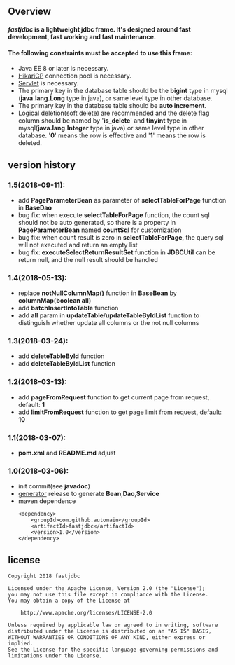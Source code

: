 Overview
---
#### *fastjdbc* is a lightweight jdbc frame. It's designed around fast development, fast working and fast maintenance.
#### **The following constraints must be accepted to use this frame:**
* Java EE 8 or later is necessary.
* [HikariCP](https://github.com/brettwooldridge/HikariCP) connection pool is necessary.
* [Servlet](https://javaee.github.io/servlet-spec/) is necessary.
* The primary key in the database table should be the __bigint__ type in mysql (__java.lang.Long__ type in java), or same level type in other database.
* The primary key in the database table should be __auto increment__.
* Logical deletion(soft delete) are recommended and the delete flag column should be named by '__is_delete__' and __tinyint__ type in mysql(__java.lang.Integer__ type in java) or same level type in other database.
'__0__' means the row is effective and '__1__' means the row is deleted.

version history
---
### 1.5(2018-09-11):
* add __PageParameterBean__ as parameter of __selectTableForPage__ function in __BaseDao__
* bug fix: when execute __selectTableForPage__ function, the count sql should not be auto generated, so there is a property in __PageParameterBean__ named __countSql__ for customization
* bug fix: when count result is zero in __selectTableForPage__, the query sql will not executed and return an empty list
* bug fix: __executeSelectReturnResultSet__ function in __JDBCUtil__ can be return null, and the null result should be handled
### 1.4(2018-05-13):
* replace __notNullColumnMap()__ function in __BaseBean__ by __columnMap(boolean all)__
* add __batchInsertIntoTable__ function
* add __all__ param in __updateTable__/__updateTableByIdList__ function to distinguish whether update all columns or the not null columns
### 1.3(2018-03-24):
* add __deleteTableById__ function
* add __deleteTableByIdList__ function
### 1.2(2018-03-13):
* add __pageFromRequest__ function to get current page from request, default: __1__
* add __limitFromRequest__ function to get page limit from request, default: __10__
### 1.1(2018-03-07):
* __pom.xml__ and __README.md__ adjust
### 1.0(2018-03-06):
* init commit(see __javadoc__)
* [generator](https://github.com/automain/generator) release to generate __Bean__,__Dao__,__Service__
* maven dependence
    ```
    <dependency>
        <groupId>com.github.automain</groupId>
        <artifactId>fastjdbc</artifactId>
        <version>1.0</version>
    </dependency>
    ```
license
---
```
Copyright 2018 fastjdbc

Licensed under the Apache License, Version 2.0 (the "License");
you may not use this file except in compliance with the License.
You may obtain a copy of the License at

    http://www.apache.org/licenses/LICENSE-2.0

Unless required by applicable law or agreed to in writing, software
distributed under the License is distributed on an "AS IS" BASIS,
WITHOUT WARRANTIES OR CONDITIONS OF ANY KIND, either express or implied.
See the License for the specific language governing permissions and
limitations under the License.
```